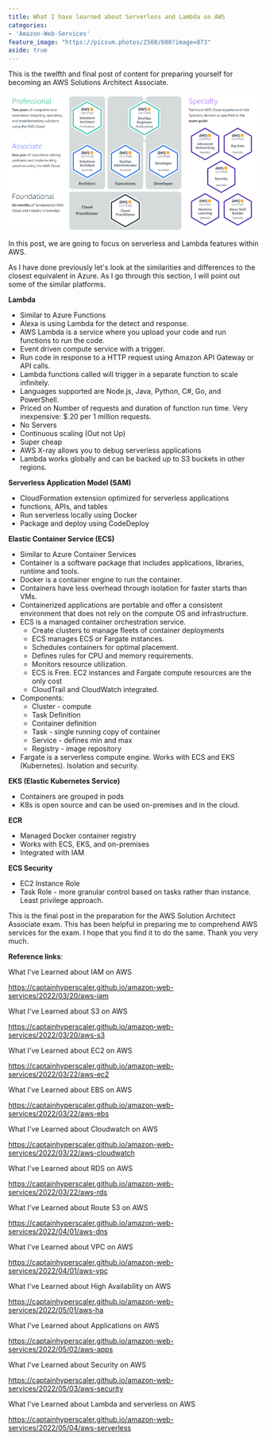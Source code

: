 ```yaml
---
title: What I have learned about Serverless and Lambda on AWS
categories:
- 'Amazon-Web-Services'
feature_image: "https://picsum.photos/2560/600?image=873"
aside: true
---
```


This is the twelfth and final post of content for preparing yourself for becoming an AWS Solutions Architect Associate.

![](images/../../images/Wordpress-Images/awscerts.png)

In this post, we are going to focus on serverless and Lambda features within AWS.

As I have done previously let's look at the similarities and differences to the closest equivalent in Azure.  As I go through this section, I will point out some of the similar platforms.

**Lambda**

- Similar to Azure Functions
- Alexa is using Lambda for the detect and response.
- AWS Lambda is a service where you upload your code and run functions to run the code.
- Event driven compute service with a trigger.
- Run code in response to a HTTP request using Amazon API Gateway or API calls.
- Lambda functions called will trigger in a separate function to scale infinitely.
- Languages supported are Node.js, Java, Python, C#, Go, and PowerShell.
- Priced on Number of requests and duration of function run time. Very inexpensive: $.20 per 1 million requests.
- No Servers
- Continuous scaling (Out not Up)
- Super cheap
- AWS X-ray allows you to debug serverless applications
- Lambda works globally and can be backed up to S3 buckets in other regions.


**Serverless Application Model (SAM)**

- CloudFormation extension optimized for serverless applications
- functions, APIs, and tables
- Run serverless locally using Docker
- Package and deploy using CodeDeploy



**Elastic Container Service (ECS)**

- Similar to Azure Container Services
- Container is a software package that includes applications, libraries, runtime and tools.
- Docker is a container engine to run the container.
- Containers have less overhead through isolation for faster starts than VMs.
- Containerized applications are portable and offer a consistent environment that does not rely on the compute OS and infrastructure.
- ECS is a managed container orchestration service.
    - Create clusters to manage fleets of container deployments
    - ECS manages ECS or Fargate instances.
    - Schedules containers for optimal placement.
    - Defines rules for CPU and memory requirements.
    - Monitors resource utilization.
    - ECS is Free. EC2 instances and Fargate compute resources are the only cost
    - CloudTrail and CloudWatch integrated.
- Components:
    - Cluster - compute
    - Task Definition
    - Container definition
    - Task - single running copy of container
    - Service - defines min and max
    - Registry - image repository
- Fargate is a serverless compute engine. Works with ECS and EKS (Kubernetes). Isolation and security. 

**EKS (Elastic Kubernetes Service)**

- Containers are grouped in pods
- K8s is open source and can be used on-premises and in the cloud.

**ECR**

- Managed Docker container registry
- Works with ECS, EKS, and on-premises
- Integrated with IAM

**ECS Security**

- EC2 Instance Role
- Task Role - more granular control based on tasks rather than instance. Least privilege approach.



This is the final post in the preparation for the AWS Solution Architect Associate exam.  This has been helpful in preparing me to comprehend AWS services for the exam.  I hope that you find it to do the same.  Thank you very much.

**Reference links**:

What I've Learned about IAM on AWS

<https://captainhyperscaler.github.io/amazon-web-services/2022/03/20/aws-iam> 

What I've Learned about S3 on AWS

<https://captainhyperscaler.github.io/amazon-web-services/2022/03/20/aws-s3> 

What I've Learned about EC2 on AWS

<https://captainhyperscaler.github.io/amazon-web-services/2022/03/22/aws-ec2> 

What I've Learned about EBS on AWS

<https://captainhyperscaler.github.io/amazon-web-services/2022/03/22/aws-ebs> 

What I've Learned about Cloudwatch on AWS

<https://captainhyperscaler.github.io/amazon-web-services/2022/03/22/aws-cloudwatch>

What I've Learned about RDS on AWS

<https://captainhyperscaler.github.io/amazon-web-services/2022/03/22/aws-rds>

What I've Learned about Route 53 on AWS

<https://captainhyperscaler.github.io/amazon-web-services/2022/04/01/aws-dns>

What I've Learned about VPC on AWS

<https://captainhyperscaler.github.io/amazon-web-services/2022/04/01/aws-vpc>

What I've Learned about High Availability on AWS

<https://captainhyperscaler.github.io/amazon-web-services/2022/05/01/aws-ha>

What I've Learned about Applications on AWS

<https://captainhyperscaler.github.io/amazon-web-services/2022/05/02/aws-apps>

What I've Learned about Security on AWS

<https://captainhyperscaler.github.io/amazon-web-services/2022/05/03/aws-security>

What I've Learned about Lambda and serverless on AWS

<https://captainhyperscaler.github.io/amazon-web-services/2022/05/04/aws-serverless>


